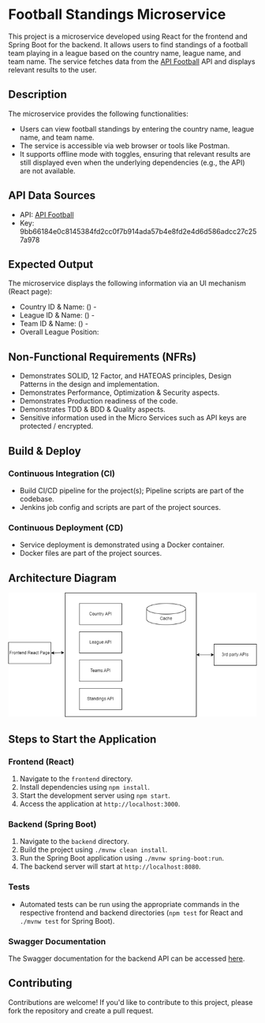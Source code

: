 # Football Standings Microservice

This project is a microservice developed using React for the frontend and Spring Boot for the backend. It allows users to find standings of a football team playing in a league based on the country name, league name, and team name. The service fetches data from the [API Football](https://apifootball.com/documentation/#Standings) API and displays relevant results to the user.

## Description

The microservice provides the following functionalities:

- Users can view football standings by entering the country name, league name, and team name.
- The service is accessible via web browser or tools like Postman.
- It supports offline mode with toggles, ensuring that relevant results are still displayed even when the underlying dependencies (e.g., the API) are not available.

## API Data Sources

- API: [API Football](https://apifootball.com/documentation/#Standings)
- Key: 9bb66184e0c8145384fd2cc0f7b914ada57b4e8fd2e4d6d586adcc27c257a978

## Expected Output

The microservice displays the following information via an UI mechanism (React page):

- Country ID & Name: (<ID>) - <name>
- League ID & Name: (<ID>) - <name>
- Team ID & Name: (<ID>) - <name>
- Overall League Position: <position>

## Non-Functional Requirements (NFRs)

- Demonstrates SOLID, 12 Factor, and HATEOAS principles, Design Patterns in the design and implementation.
- Demonstrates Performance, Optimization & Security aspects.
- Demonstrates Production readiness of the code.
- Demonstrates TDD & BDD & Quality aspects.
- Sensitive information used in the Micro Services such as API keys are protected / encrypted.

## Build & Deploy

### Continuous Integration (CI)

- Build CI/CD pipeline for the project(s); Pipeline scripts are part of the codebase.
- Jenkins job config and scripts are part of the project sources.

### Continuous Deployment (CD)

- Service deployment is demonstrated using a Docker container.
- Docker files are part of the project sources.

## Architecture Diagram

![Architecture Diagram](images/architecture-diagram.png)

## Steps to Start the Application

### Frontend (React)

1. Navigate to the `frontend` directory.
2. Install dependencies using `npm install`.
3. Start the development server using `npm start`.
4. Access the application at `http://localhost:3000`.

### Backend (Spring Boot)

1. Navigate to the `backend` directory.
2. Build the project using `./mvnw clean install`.
3. Run the Spring Boot application using `./mvnw spring-boot:run`.
4. The backend server will start at `http://localhost:8080`.

### Tests

- Automated tests can be run using the appropriate commands in the respective frontend and backend directories (`npm test` for React and `./mvnw test` for Spring Boot).

### Swagger Documentation

The Swagger documentation for the backend API can be accessed [here](http://localhost:8080/swagger-ui/index.html?continue=).


## Contributing

Contributions are welcome! If you'd like to contribute to this project, please fork the repository and create a pull request.

